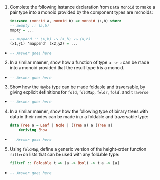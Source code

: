1. Complete the following instance declaration from `Data.Monoid` to make a pair type into a monoid provided by the component types are monoids:

    ```haskell
    instance (Monoid a, Monoid b) => Monoid (a,b) where
    -- mempty :: (a,b)
    mmpty = ...

    -- mappend :: (a,b) -> (a,b) -> (a,b)
    (x1,y1) 'mappend' (x2,y2) = ...
    ```

  * ```haskell
    -- Answer goes here
    ```

2. In a similar manner, show how a function of type `a -> b` can be made into a monoid provided that the result type `b` is a monoid.

  * ```haskell
    -- Answer goes here
    ```

3. Show how the `Maybe` type can be made foldable and traversable, by giving explicit definitions for `fold`, `foldMap`, `foldr`, `foldl` and `traverse`

  * ```haskell
    -- Answer goes here
    ```

4. In a similar manner, show how the following type of binary trees with data in their nodes can be made into a foldable and traversable type:
    
    ```haskell
    data Tree a = Leaf | Node | (Tree a) a (Tree a)
        deriving Show
    ```

  * ```haskell
    -- Answer goes here
    ```

5. Using `foldMap`, define a generic version of the height-order function `filter`on lists that can be used with any foldable type:
    ```haskell
    filterF :: Foldable t => (a -> Bool) -> t a -> [a]
    ```

  * ```haskell
    -- Answer goes here
    ```

